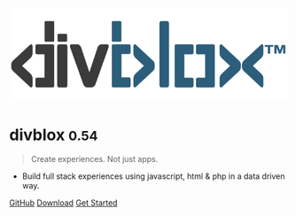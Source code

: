 <!-- _coverpage.md -->

![logo](_media/divblox-logo-1.png)

# divblox <small>0.54</small>

> Create experiences. Not just apps.

- Build full stack experiences using javascript, html & php in a data driven way.

[GitHub](https://github.com/divblox/divblox/)
[Download](https://divblox.com/releases/)
[Get Started](#divblox)